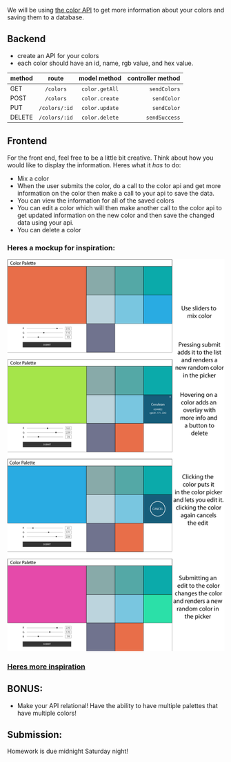 We will be using [the color API](http://www.thecolorapi.com/docs#colors-color-identification-get) to get more information about your colors and saving them to a database.

## Backend
- create an API for your colors
- each color should have an id, name, rgb value, and hex value.

|method|route|model method|controller method|
|:----|:---:|:----------:|--------:|
|GET|`/colors`|`color.getAll`|`sendColors`|
|POST|`/colors`|`color.create`|`sendColor`|
|PUT|`/colors/:id`|`color.update`|`sendColor`|
|DELETE|`/colors/:id`|`color.delete`|`sendSuccess`|

## Frontend

For the front end, feel free to be a little bit creative. Think about how you would like to display the information. Heres what it _has_ to do:

- Mix a color
- When the user submits the color, do a call to the color api and get more information on the color then make a call to your api to save the data.
- You can view the information for all of the saved colors
- You can edit a color which will then make another call to the color api to get updated information on the new color and then save the changed data using your api.
- You can delete a color

### Heres a mockup for inspiration:

![](./mockup1.png)

### [Heres more inspiration](https://jackies-colors.herokuapp.com/)

## BONUS:

- Make your API relational! Have the ability to have multiple palettes that have multiple colors!

## Submission:

Homework is due midnight Saturday night!
